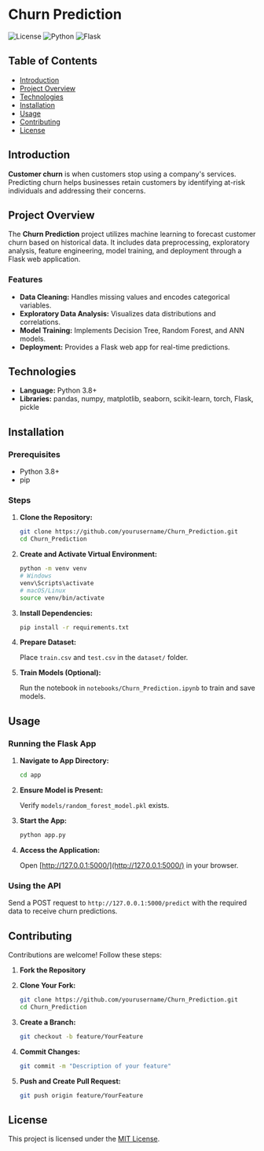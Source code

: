 # Churn Prediction

![License](https://img.shields.io/badge/license-MIT-blue.svg)
![Python](https://img.shields.io/badge/python-3.8+-blue.svg)
![Flask](https://img.shields.io/badge/flask-2.0+-blue.svg)

## Table of Contents

- [Introduction](#introduction)
- [Project Overview](#project-overview)
- [Technologies](#technologies)
- [Installation](#installation)
- [Usage](#usage)
- [Contributing](#contributing)
- [License](#license)

## Introduction

**Customer churn** is when customers stop using a company's services. Predicting churn helps businesses retain customers by identifying at-risk individuals and addressing their concerns.

## Project Overview

The **Churn Prediction** project utilizes machine learning to forecast customer churn based on historical data. It includes data preprocessing, exploratory analysis, feature engineering, model training, and deployment through a Flask web application.

### Features

- **Data Cleaning:** Handles missing values and encodes categorical variables.
- **Exploratory Data Analysis:** Visualizes data distributions and correlations.
- **Model Training:** Implements Decision Tree, Random Forest, and ANN models.
- **Deployment:** Provides a Flask web app for real-time predictions.

## Technologies

- **Language:** Python 3.8+
- **Libraries:** pandas, numpy, matplotlib, seaborn, scikit-learn, torch, Flask, pickle

## Installation

### Prerequisites

- Python 3.8+
- pip

### Steps

1. **Clone the Repository:**

   ```bash
   git clone https://github.com/yourusername/Churn_Prediction.git
   cd Churn_Prediction
   ```

2. **Create and Activate Virtual Environment:**

   ```bash
   python -m venv venv
   # Windows
   venv\Scripts\activate
   # macOS/Linux
   source venv/bin/activate
   ```

3. **Install Dependencies:**

   ```bash
   pip install -r requirements.txt
   ```

4. **Prepare Dataset:**

   Place `train.csv` and `test.csv` in the `dataset/` folder.

5. **Train Models (Optional):**

   Run the notebook in `notebooks/Churn_Prediction.ipynb` to train and save models.

## Usage

### Running the Flask App

1. **Navigate to App Directory:**

   ```bash
   cd app
   ```

2. **Ensure Model is Present:**

   Verify `models/random_forest_model.pkl` exists.

3. **Start the App:**

   ```bash
   python app.py
   ```

4. **Access the Application:**

   Open [http://127.0.0.1:5000/](http://127.0.0.1:5000/) in your browser.

### Using the API

Send a POST request to `http://127.0.0.1:5000/predict` with the required data to receive churn predictions.

## Contributing

Contributions are welcome! Follow these steps:

1. **Fork the Repository**
2. **Clone Your Fork:**

   ```bash
   git clone https://github.com/yourusername/Churn_Prediction.git
   cd Churn_Prediction
   ```

3. **Create a Branch:**

   ```bash
   git checkout -b feature/YourFeature
   ```

4. **Commit Changes:**

   ```bash
   git commit -m "Description of your feature"
   ```

5. **Push and Create Pull Request:**

   ```bash
   git push origin feature/YourFeature
   ```

## License

This project is licensed under the [MIT License](LICENSE).